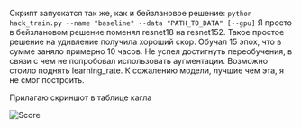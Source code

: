 Скрипт запускатся так же, как и бейзлановое решение:
```python hack_train.py --name "baseline" --data "PATH_TO_DATA" [--gpu]```
Я просто в бейзлановом решение поменял resnet18 на resnet152.
Такое простое решение на удивление получила хороший скор. Обучал 15 эпох, 
что в сумме заняло примерно 10 часов. Не успел достигнуть переобучения, в связи с чем не 
попробовал использовать аугментации. Возможно стоило поднять learning_rate.
К сожалению модели, лучшие чем эта, я не смог построить.

Прилагаю скриншот в таблице кагла

![Score](./best_score.png)
